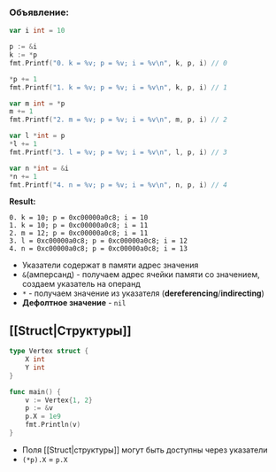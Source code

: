 ### Объявление:
```go
var i int = 10

p := &i
k := *p
fmt.Printf("0. k = %v; p = %v; i = %v\n", k, p, i) // 0

*p += 1
fmt.Printf("1. k = %v; p = %v; i = %v\n", k, p, i) // 1

var m int = *p
m += 1
fmt.Printf("2. m = %v; p = %v; i = %v\n", m, p, i) // 2

var l *int = p
*l += 1
fmt.Printf("3. l = %v; p = %v; i = %v\n", l, p, i) // 3

var n *int = &i
*n += 1
fmt.Printf("4. n = %v; p = %v; i = %v\n", n, p, i) // 4
```
**Result:**
```
0. k = 10; p = 0xc00000a0c8; i = 10
1. k = 10; p = 0xc00000a0c8; i = 11
2. m = 12; p = 0xc00000a0c8; i = 11
3. l = 0xc00000a0c8; p = 0xc00000a0c8; i = 12
4. n = 0xc00000a0c8; p = 0xc00000a0c8; i = 13
```
- Указатели содержат в памяти адрес значения
- `&`(амперсанд) - получаем адрес ячейки памяти со значением, создаем указатель на операнд 
- `*` - получаем значение из указателя (**dereferencing**/**indirecting**)
- **Дефолтное значение** - `nil`

## [[Struct|Структуры]]

```go
type Vertex struct {
	X int
	Y int
}

func main() {
	v := Vertex{1, 2}
	p := &v
	p.X = 1e9
	fmt.Println(v)
}

```
- Поля [[Struct|структуры]] могут быть доступны через указатели
- `(*p).X` = `p.X`
